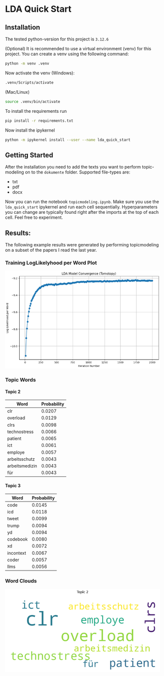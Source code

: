 # LDA Quick Start

## Installation

The tested python-version for this project is `3.12.6`

(Optional) It is recommended to use a virtual environment (venv) for this project. You can create a venv using the following command: 
```bash
python -m venv .venv
```

Now activate the venv (Windows): 
```bash
.venv/Scripts/activate
```
(Mac/Linux)
```bash
source .venv/bin/activate
```

To install the requirements run 
```bash
pip install -r requirements.txt
```

Now install the ipykernel
```bash
python -m ipykernel install --user --name lda_quick_start 
```

## Getting Started

After the installation you need to add the texts you want to perform topic-modeling on to the `dokumente` folder. 
Supported file-types are: 

* txt 
* pdf
* docx

Now you can run the notebook `topicmodeling.ipynb`.
Make sure you use the `lda_quick_start` ipykernel and run each cell sequentially. 
Hyperparameters you can change are typically found right after the imports at the top of each cell. 
Feel free to experiment. 

## Results: 

The following example results were generated by performing topicmodeling on a subset of the papers I read the last year.

### Training LogLikelyhood per Word Plot

![loglikelihoodperword](assets/loglikelihoodperword.png)

### Topic Words

#### Topic 2
| Word             | Probability |
|------------------|-------------|
| clr              | 0.0207      |
| overload         | 0.0129      |
| clrs             | 0.0098      |
| technostress     | 0.0066      |
| patient          | 0.0065      |
| ict              | 0.0061      |
| employe          | 0.0057      |
| arbeitsschutz    | 0.0043      |
| arbeitsmedizin   | 0.0043      |
| für              | 0.0043      |

#### Topic 3
| Word             | Probability |
|------------------|-------------|
| code             | 0.0145      |
| icd              | 0.0118      |
| tweet            | 0.0099      |
| trump            | 0.0094      |
| yd               | 0.0094      |
| codebook         | 0.0080      |
| xd               | 0.0072      |
| incontext        | 0.0067      |
| coder            | 0.0057      |
| llms             | 0.0056      |

### Word Clouds

![wordcloud](assets/wordcloud.png)
